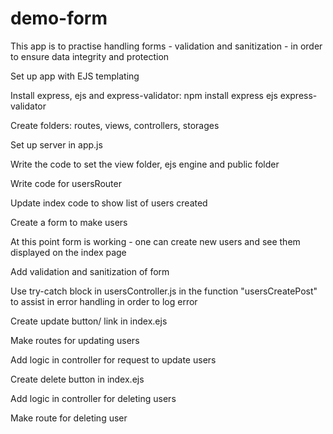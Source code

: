 # demo-form

This app is to practise handling forms - validation and sanitization - in order to ensure data integrity and protection

Set up app with EJS templating

Install express, ejs and 
express-validator:
npm install express ejs express-validator

Create folders: routes, views, controllers, storages

Set up server in app.js

Write the code to set the view folder, ejs engine and public folder

Write code for usersRouter 

Update index code to show list of users created 

Create a form to make users

At this point form is working - one can create new users and see them displayed on the index page

Add validation and sanitization of form

Use try-catch block in usersController.js in the function "usersCreatePost" to assist in error handling in order to log error

Create update button/ link in index.ejs

Make routes for updating users

Add logic in controller for request to update users

Create delete button in index.ejs

Add logic in controller for deleting users

Make route for deleting user


